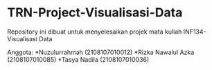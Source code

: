 # TRN-Project-Visualisasi-Data

Repository ini dibuat untuk menyelesaikan projek mata kuliah INF134-Visualisasi Data

Anggota: 
*Nuzulurrahmah (2108107010012)
*Rizka Nawalul Azka (2108107010085)
*Tasya Nadila (2108107010036)
      
